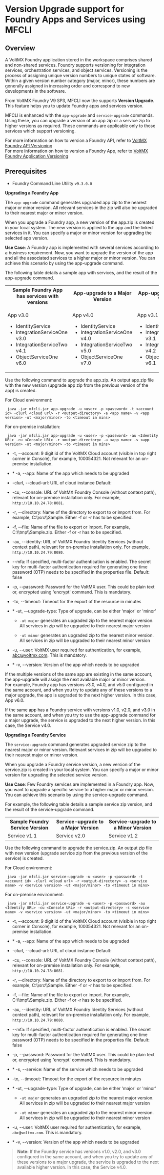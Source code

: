 ﻿  

Version Upgrade support for Foundry Apps and Services using MFCLI
================================================================

Overview
--------

A VoltMX Foundry application stored in the workspace comprises shared and non-shared services. Foundry supports versioning for integration services, orchestration services, and object services. Versioning is the process of assigning unique version numbers to unique states of software. Within a given version number category (major, minor), these numbers are generally assigned in increasing order and correspond to new developments in the software.

From VoltMX Foundry V9 SP3, MFCLI now the supports **Version Upgrade**. This feature helps you to update Foundry apps and services version.

MFCLI is enhanced with the `app-upgrade` and `service-upgrade` commands. Using these, you can upgrade a version of an app zip or a service zip to higher versions as required.  These commands are applicable only to those services which support versioning.

For more information on how to version a Foundry API, refer to [VoltMX Foundry API Versioning](API_Versioning.md)  
For more information on how to version a Foundry App, refer to [VoltMX Foundry Application Versioning](App_Versioning.md)

Prerequisites
-------------

*   Foundry Command Line Utility `v9.3.0.0`

**Upgrading a Foundry App**

The `app-upgrade` command generates upgraded app zip to the nearest major or minor version. All relevant services in the zip will also be upgraded to their nearest major or minor version.

When you upgrade a Foundry app, a new version of the app.zip is created in your local system. The new version is applied to the app and the linked services in it. You can specify a major or minor version for upgrading the selected app version.

**Use Case**: A Foundry app is implemented with several services according to a business requirement. Now, you want to upgrade the version of the app and all the associated services to a higher major or minor version. You can achieve this scenario by using the app-upgrade command.

The following table details a sample app with services, and the result of the app-upgrade command.


<table>

<tr>
    <th>Sample Foundry App has services with versions</th>
    <th>App-upgrade to a Major Version</th>
    <th>App-upgrade to a Minor Version</th>
</tr>
<tr>
    <td>
        <p>App v3.0</p>
        <ul>
            <li>IdentityService </li>
            <li>IntegrationServiceOne v3.0 </li>
            <li>IntegrationServiceTwo v4.1 </li>
            <li>ObjectServiceOne v6.0 </li>
        </ul>
    </td>
    <td>
        <p>App v4.0</p>
        <ul>
            <li>IdentityService</li>
            <li>IntegrationServiceOne v4.0</li>
            <li> IntegrationServiceTwo v5.0</li>
            <li> ObjectServiceOne v7.0</li>
        </ul>
    </td>
    <td>
        <p>App v3.1</p>
        <ul>
            <li>IdentityService</li>
            <li>IntegrationServiceOne v3.1</li>
            <li>IntegrationServiceTwo v4.2</li>
            <li>ObjectServiceOne v6.1</li>
        </ul>
    </td>
</tr>
</table>
 
Use the following command to upgrade the app.zip. An output app.zip file with the new version (upgrade app zip from the previous version of the app) is created.

For Cloud environment:

```
 java -jar mfcli.jar app-upgrade -u <user> -p <password> -t <account id> -clurl <cloud url> -r <output-directory> -a <app name> -v <app version> -ut <major/minor> -to <timeout in mins>  
```

For on-premise installation:

```
 java -jar mfcli.jar app-upgrade -u <user> -p <password> -au <Identity URL> -cu <Console URL> -r <output-directory> -a <app name> -v <app version> -ut <major/minor> -to <timeout in mins>
```

*   \-t, --account: 9 digit id of the VoltMX Cloud account (visible in top right corner in Console), for example, 100054321. Not relevant for an on-premise installation.
    
*   \* -a, --app: Name of the app which needs to be upgraded
    
*   \-clurl, --cloud-url: URL of cloud instance Default: <empty string>
    
*   \-cu, --console: URL of VoltMX Foundry Console (without context path), relevant for on-premise installation only. For example, `http://10.10.24.78:8081`.
    
*   \-r, --directory: Name of the directory to export to or import from. For example, C:\\\\src\\\\Sample. Either -f or -r has to be specified.
    
*   \-f, --file: Name of the file to export or import. For example, C:\\\\tmp\\\\Sample.zip. Either -f or -r has to be specified.
    
*   \-au, --identity: URL of VoltMX Foundry Identity Services (without context path), relevant for on-premise installation only. For example, `http://10.10.24.79:8080`.
    
*   \--mfa: If specified, multi-factor authentication is enabled. The secret key for multi-factor authentication required for generating one time password (OTP) needs to be specified in the properties file. Default: false
    
*   \-p, --password: Password for the VoltMX user. This could be plain text or, encrypted using 'encrypt' command. This is mandatory.
    
*   \-to, --timeout: Timeout for the export of the resource in minutes
    
*   \* -ut, --upgrade-type: Type of upgrade, can be either 'major' or 'minor'
    
    *   `-ut major` generates an upgraded zip to the nearest major version. All services in zip will be upgraded to their nearest major version
        
    *   `-ut minor` generates an upgraded zip to the nearest minor version. All services in zip will be upgraded to their nearest minor version
        
*   \-u, --user: VoltMX user required for authentication, for example, abc@voltmx.com. This is mandatory.
    
*   \* -v, --version: Version of the app which needs to be upgraded
    

If the multiple versions of the same app are existing in the same account, the app-upgrade will assign the next available major or minor version.  
For example, Foundry app has versions v3.0, v4.0, and v5.0 configured in the same account, and when you try to update any of these versions to a major upgrade, the app is upgraded to the next higher version. In this case, App v6.0.  
  
If the same app has a Foundry service with versions v1.0, v2.0, and v3.0 in the same account, and when you try to use the app-upgrade command for a major upgrade, the service is upgraded to the next higher version. In this case, the Service v4.0.

**Upgrading a Foundry Service**

The `service-upgrade` command generates upgraded service zip to the nearest major or minor version. Relevant services in zip will be upgraded to their nearest major or minor version.

When you upgrade a Foundry service version, a new version of the service.zip is created in your local system. You can specify a major or minor version for upgrading the selected service version.

**Use Case**: Few Foundry services are implemented in a Foundry app. Now, you want to upgrade a specific service to a higher major or minor version. You can achieve this scenario by using the service-upgrade command.

For example, the following table details a sample service zip version, and the result of the service-upgrade command.

<table>
<tr class="TableStyle-TemenosTables-Head-Header1">
    <th>Sample Foundry Service Version</th>
    <th>Service-upgrade to a Major Version</th>
    <th>Service-upgrade to a Minor Version</th>
</tr>
<tr>
    <td>Service v1.1</td>
    <td>Service v2.0</td>
    <td>Service v1.2</td>
</tr>
</table>

Use the following command to upgrade the service.zip. An output zip file with new version (upgrade service zip from the previous version of the service) is created.

For Cloud environment:

```
 java -jar mfcli.jar service-upgrade -u <user> -p <password> -t <account id> -clurl <cloud url> -r <output-directory> -s <service name> -v <service version> -ut <major/minor> -to <timeout in mins>
```

For on-premise environment:

```
 java -jar mfcli.jar service-upgrade -u <user> -p <password> -au <Identity URL> -cu <Console URL> -r <output-directory> -s <service name> -v <service version> -ut <major/minor> -to <timeout in mins>
```

*   \-t, --account: 9 digit id of the VoltMX Cloud account (visible in top right corner in Console), for example, 100054321. Not relevant for an on-premise installation.
    
*   \* -a, --app: Name of the app which needs to be upgraded
    
*   \-clurl, --cloud-url: URL of cloud instance Default: <empty string>
    
*   \-cu, --console: URL of VoltMX Foundry Console (without context path), relevant for on-premise installation only. For example, `http://10.10.24.78:8081`.
    
*   \-r, --directory: Name of the directory to export to or import from. For example, C:\\\\src\\\\Sample. Either -f or -r has to be specified.
    
*   \-f, --file: Name of the file to export or import. For example, C:\\\\tmp\\\\Sample.zip. Either -f or -r has to be specified.
    
*   \-au, --identity: URL of VoltMX Foundry Identity Services (without context path), relevant for on-premise installation only. For example, `http://10.10.24.79:8080`.
    
*   \--mfa: If specified, multi-factor authentication is enabled. The secret key for multi-factor authentication required for generating one time password (OTP) needs to be specified in the properties file. Default: false
    
*   \-p, --password: Password for the VoltMX user. This could be plain text or, encrypted using 'encrypt' command. This is mandatory.
    
*   \* -s, --service: Name of the service which needs to be upgraded
*   \-to, --timeout: Timeout for the export of the resource in minutes
    
*   \* -ut, --upgrade-type: Type of upgrade, can be either 'major' or 'minor'
    
    *   `-ut major` generates an upgraded zip to the nearest major version. All services in zip will be upgraded to their nearest major version
        
    *   `-ut minor` generates an upgraded zip to the nearest minor version. All services in zip will be upgraded to their nearest minor version
        
*   \-u, --user: VoltMX user required for authentication, for example, `abc@voltmx.com`. This is mandatory.
    
*   \* -v, --version: Version of the app which needs to be upgraded
    

> **Note:** If the Foundry service has versions v1.0, v2.0, and v3.0 configured in the same account, and when you try to update any of these versions to a major upgrade, the service is upgraded to the next available higher version. In this case, the Service v4.0.
